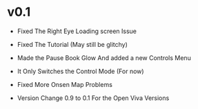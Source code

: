 # v0.1

- Fixed The Right Eye Loading screen Issue
- Fixed The Tutorial (May still be glitchy)
- Made the Pause Book Glow And added a new Controls Menu
- It Only Switches the Control Mode (For now)

- Fixed More Onsen Map Problems

- Version Change 0.9 to 0.1 For the Open Viva Versions
